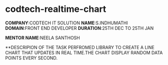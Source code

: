 # codtech-realtime-chart
**COMPANY**:CODTECH IT SOLUTION
**NAME**:S.INDHUMATHI
**DOMAIN**:FRONT END DEVELOPER
**DURATION**:25TH DEC TO 25TH JAN

**MENTOR NAME**:NEELA SANTHOSH

**DESCRIPION OF THE TASK PERFROMED
LIBRARY TO CREATE A LINE CHART THAT UPDATES IN REAL TIME.THE CHART DISPLAY RANDOM DATA POINTS EVERY SECOND.
